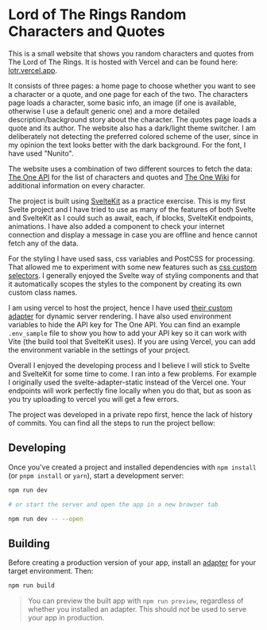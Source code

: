 # Lord of The Rings Random Characters and Quotes

This is a small website that shows you random characters and quotes from The Lord of The Rings. It is hosted with Vercel and can be found here: [lotr.vercel.app](https://l0tr.vercel.app/).

It consists of three pages: a home page to choose whether you want to see a character or a quote, and one page for each of the two. The characters page loads a character, some basic info, an image (if one is available, otherwise I use a default generic one) and a more detailed description/background story about the character. The quotes page loads a quote and its author. The website also has a dark/light theme switcher. I am deliberately not detecting the preferred colored scheme of the user, since in my opinion the text looks better with the dark background. For the font, I have used "Nunito".

The website uses a combination of two different sources to fetch the data: [The One API](https://the-one-api.dev/) for the list of characters and quotes and [The One Wiki](https://lotr.fandom.com/wiki/Main_Page) for additional information on every character.

The project is built using [SvelteKit](https://kit.svelte.dev/) as a practice exercise. This is my first Svelte project and I have tried to use as many of the features of both Svelte and SvelteKit as I could such as await, each, if blocks, SvelteKit endpoints, animations. I have also added a component to check your internet connection and display a message in case you are offline and hence cannot fetch any of the data.

For the styling I have used sass, css variables and PostCSS for processing. That allowed me to experiment with some new features such as [css custom selectors](https://cssdb.org/#custom-selectors). I generally enjoyed the Svelte way of styling components and that it automatically scopes the styles to the component by creating its own custom class names.

I am using vercel to host the project, hence I have used [their custom adapter](https://github.com/sveltejs/kit/tree/master/packages/adapter-vercel) for dynamic server rendering. I have also used environment variables to hide the API key for The One API. You can find an example `.env_sample` file to show you how to add your API key so it can work with Vite (the build tool that SvelteKit uses). If you are using Vercel, you can add the environment variable in the settings of your project.

Overall I enjoyed the developing process and I believe I will stick to Svelte and SvelteKit for some time to come. I ran into a few problems. For example I originally used the svelte-adapter-static instead of the Vercel one. Your endpoints will work perfectly fine locally when you do that, but as soon as you try uploading to vercel you will get a few errors.

The project was developed in a private repo first, hence the lack of history of commits. You can find all the steps to run the project bellow:

## Developing

Once you've created a project and installed dependencies with `npm install` (or `pnpm install` or `yarn`), start a development server:

```bash
npm run dev

# or start the server and open the app in a new browser tab

npm run dev -- --open
```

## Building

Before creating a production version of your app, install an [adapter](https://kit.svelte.dev/docs#adapters) for your target environment. Then:

```bash
npm run build
```

> You can preview the built app with `npm run preview`, regardless of whether you installed an adapter. This should _not_ be used to serve your app in production.
